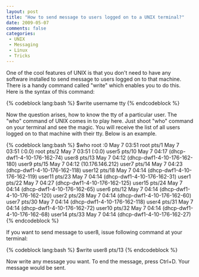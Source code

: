 ```yaml
---
layout: post
title: "How to send message to users logged on to a UNIX terminal?"
date: 2009-05-07
comments: false
categories:
 - UNIX
 - Messaging
 - Linux
 - Tricks
---
```


One of the cool features of UNIX is that you don't need to have any software installed to send message to users logged on to that machine. There is a handy command called "write" which enables you to do this. Here is the syntax of this command:

{% codeblock lang:bash %}
$write username tty
{% endcodeblock %}

Now the question arises, how to know the tty of a particular user. The "who" command of UNIX comes in to play here. Just shoot "who" command on your terminal and see the magic. You will receive the list of all users logged on to that machine with their tty. Below is an example.

{% codeblock lang:bash %}
$who
root     :0           May  7 03:51
root     pts/1        May  7 03:51 (:0.0)
root     pts/2        May  7 03:51 (:0.0)
user5    pts/10       May  7 04:17 (dhcp-dwf1-4-10-176-162-74)
user8    pts/13       May  7 04:12 (dhcp-dwf1-4-10-176-162-180)
user9    pts/15       May  7 04:12 (10.176.146.212)
user7    pts/14       May  7 04:23 (dhcp-dwf1-4-10-176-162-118)
user12   pts/18       May  7 04:14 (dhcp-dwf1-4-10-176-162-119)
user11   pts/23       May  7 04:14 (dhcp-dwf1-4-10-176-162-31)
user1    pts/22       May  7 04:27 (dhcp-dwf1-4-10-176-162-125)
user15   pts/24       May  7 04:14 (dhcp-dwf1-4-10-176-162-65)
user6    pts/12       May  7 04:14 (dhcp-dwf1-4-10-176-162-120)
user2    pts/28       May  7 04:14 (dhcp-dwf1-4-10-176-162-60)
user7    pts/30       May  7 04:14 (dhcp-dwf1-4-10-176-162-118)
user4    pts/31       May  7 04:14 (dhcp-dwf1-4-10-176-162-72)
user10   pts/32       May  7 04:14 (dhcp-dwf1-4-10-176-162-68)
user14   pts/33       May  7 04:14 (dhcp-dwf1-4-10-176-162-27)
{% endcodeblock %}

If you want to send message to user8, issue following command at your terminal:

{% codeblock lang:bash %}
$write user8 pts/13
{% endcodeblock %}

Now write any message you want. To end the message, press Ctrl+D. Your message would be sent.
